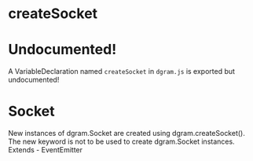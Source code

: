 
# createSocket

# Undocumented!
A VariableDeclaration named `createSocket` in `dgram.js` is exported but undocumented!


# Socket


New instances of dgram.Socket are created using dgram.createSocket().
The new keyword is not to be used to create dgram.Socket instances.
Extends - EventEmitter

